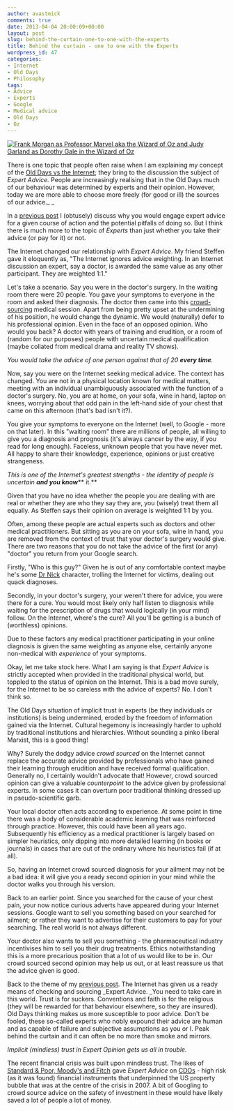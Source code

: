 ```yaml
---
author: avastmick
comments: true
date: 2013-04-04 20:00:09+00:00
layout: post
slug: behind-the-curtain-one-to-one-with-the-experts
title: Behind the curtain - one to one with the Experts
wordpress_id: 47
categories:
- Internet
- Old Days
- Philosophy
tags:
- Advice
- Experts
- Google
- Medical advice
- Old Days
- Oz
---
```


[![Frank Morgan as Professor Marvel aka the Wizard of Oz and Judy Garland as Dorothy Gale in the Wizard of Oz](http://avastmick.files.wordpress.com/2013/04/frank-morgan-as-professor-marvel-aka-the-wizard-of-oz-and-judy-garland-as-dorthey-gale-in-the-wizard-of-oz.jpg)](http://avastmick.files.wordpress.com/2013/04/frank-morgan-as-professor-marvel-aka-the-wizard-of-oz-and-judy-garland-as-dorthey-gale-in-the-wizard-of-oz.jpg)


There is one topic that people often raise when I am explaining my concept of the [Old Days vs the Internet](http://avastmick.org/old-days-vs-the-internet/); they bring to the discussion the subject of _Expert Advice._ People are increasingly realising that in the Old Days much of our behaviour was determined by experts and their opinion. However, today we are more able to choose more freely (for good or ill) the sources of our advice._ _

In a [previous post](http://avastmick.org/2013/03/05/what-the-butler-sees/) I (obtusely) discuss why you would engage expert advice for a given course of action and the potential pitfalls of doing so. But I think there is much more to the topic of _Experts_ than just whether you take their advice (or pay for it) or not.

The Internet changed our relationship with _Expert Advice_. My friend Steffen gave it eloquently as, "The Internet ignores advice weighting. In an Internet discussion an expert, say a doctor, is awarded the same value as any other participant. They are weighted 1:1."

Let's take a scenario. Say you were in the doctor's surgery. In the waiting room there were 20 people. You gave your symptoms to everyone in the room and asked their diagnosis. The doctor then came into this [crowd-sourcing](http://en.wikipedia.org/wiki/Crowdsourcing) medical session. Apart from being pretty upset at the undermining of his position, he would change the dynamic. We would (naturally) defer to his professional opinion. Even in the face of an opposed opinion. Who would you back? A doctor with years of training and erudition, or a room of (random for our purposes) people with uncertain medical qualification (maybe collated from medical drama and reality TV shows).

_You would take the advice of one person against that of 20 **every time**._

Now, say you were on the Internet seeking medical advice. The context has changed. You are not in a physical location known for medical matters, meeting with an individual unambiguously associated with the function of a doctor's surgery. No, you are at home, on your sofa, wine in hand, laptop on knees, worrying about that odd pain in the left-hand side of your chest that came on this afternoon (that's bad isn't it?).

You give your symptoms to everyone on the Internet (well, to Google - more on that later). In this "waiting room" there are millions of people, all willing to give you a diagnosis and prognosis (it's always cancer by the way, if you read for long enough). Faceless, unknown people that you have never met. All happy to share their knowledge, experience, opinions or just creative strangeness.

_This is one of the Internet's greatest strengths - the identity of people is uncertain **and you know**_** it.**

Given that you have no idea whether the people you are dealing with are real or whether they are who they say they are, you (wisely) treat them all equally. As Steffen says their opinion on average is weighted 1:1 by you.

Often, among these people are actual experts such as doctors and other medical practitioners. But sitting as you are on your sofa, wine in hand, you are removed from the context of trust that your doctor's surgery would give. There are two reasons that you do not take the advice of the first (or any) "doctor" you return from your Google search.

Firstly, "Who is this guy?" Given he is out of any comfortable context maybe he's some [Dr Nick](http://www.youtube.com/watch?v=aqImkDgDwHU) character, trolling the Internet for victims, dealing out quack diagnoses.

Secondly, in your doctor's surgery, your weren't there for advice, you were there for a cure. You would most likely only half listen to diagnosis while waiting for the prescription of drugs that would logically (in your mind) follow. On the Internet, where's the cure? All you'll be getting is a bunch of (worthless) opinions.

Due to these factors any medical practitioner participating in your online diagnosis is given the same weighting as anyone else, certainly anyone non-medical with _experience_ of your symptoms.

Okay, let me take stock here. What I am saying is that _Expert Advice_ is strictly accepted when provided in the traditional physical world, but toppled to the status of opinion on the Internet. This is a bad move surely, for the Internet to be so careless with the advice of experts? No. I don't think so.

The Old Days situation of implicit trust in experts (be they individuals or institutions) is being undermined, eroded by the freedom of information gained via the Internet. Cultural hegemony is increasingly harder to uphold by traditional institutions and hierarchies. Without sounding a pinko liberal Marxist, this is a good thing!

Why? Surely the dodgy advice _crowd sourced_ on the Internet cannot replace the accurate advice provided by professionals who have gained their learning through erudition and have received formal qualification. Generally no, I certainly wouldn't advocate that! However, crowd sourced opinion can give a valuable _counterpoint_ to the advice given by professional experts. In some cases it can overturn poor traditional thinking dressed up in pseudo-scientific garb.

Your local doctor often acts according to experience. At some point in time there was a body of considerable academic learning that was reinforced through practice. However, this could have been all years ago. Subsequently his efficiency as a medical practitioner is largely based on simpler heuristics, only dipping into more detailed learning (in books or journals) in cases that are out of the ordinary where his heuristics fail (if at all).

So, having an Internet crowd sourced diagnosis for your ailment may not be a bad idea: it will give you a ready second opinion in your mind while the doctor walks you through his version.

Back to an earlier point. Since you searched for the cause of your chest pain, your now notice curious adverts have appeared during your Internet sessions. Google want to sell you something based on your searched for ailment; or rather they want to advertise for their customers to pay for your searching. The real world is not always different.

Your doctor also wants to sell you something - the pharmaceutical industry incentivises him to sell you their drug treatments. Ethics notwithstanding this is a more precarious position that a lot of us would like to be in. Our crowd sourced second opinion may help us out, or at least reassure us that the advice given is good.

Back to the theme of my [previous post](http://avastmick.org/2013/03/05/what-the-butler-sees/). The Internet has given us a ready means of checking and sourcing _Expert Advice. _You need to take care in this world. Trust is for suckers. Conventions and faith is for the religious (they will be rewarded for that behaviour elsewhere, so they are insured). Old Days thinking makes us more susceptible to poor advice. Don't be fooled, these so-called experts who nobly expound their advice are human and as capable of failure and subjective assumptions as you or I. Peak behind the curtain and it can often be no more than smoke and mirrors.

_Implicit (mindless) trust in Expert Opinion gets us all in trouble._

The recent financial crisis was built upon mindless trust. The likes of [Standard & Poor, Moody's and Fitch](http://en.wikipedia.org/wiki/Big_Three_%28credit_rating_agencies%29) gave _Expert Advice_ on [CDOs](http://en.wikipedia.org/wiki/Collateralized_debt_obligation) - high risk (as it was found) financial instruments that underpinned the US property bubble that was at the centre of the crisis in 2007. A bit of Googling to crowd source advice on the safety of investment in these would have likely saved a lot of people a lot of money.
